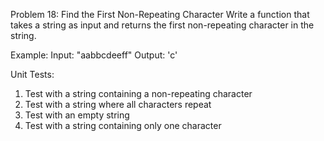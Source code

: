 Problem 18: Find the First Non-Repeating Character
Write a function that takes a string as input and returns the first non-repeating character in the string.

Example:
Input: "aabbcdeeff"
Output: 'c'

Unit Tests:

1. Test with a string containing a non-repeating character
2. Test with a string where all characters repeat
3. Test with an empty string
4. Test with a string containing only one character
